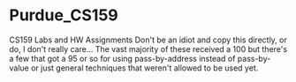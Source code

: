 # Purdue_CS159
CS159 Labs and HW Assignments
Don't be an idiot and copy this directly, or do, I don't really care...
The vast majority of these received a 100 but there's a few that got a 95 or so for using pass-by-address instead of pass-by-value or just general techniques that weren't allowed to be used yet.
